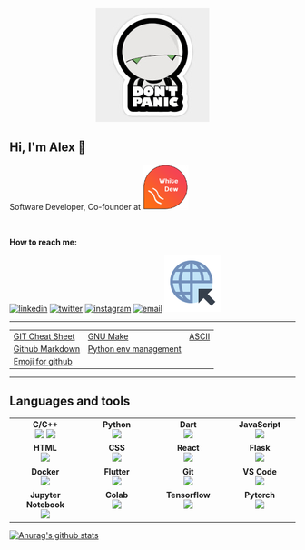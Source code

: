 <p align="center">
  <img src="https://github.com/akovalyo/akovalyo/blob/master/panic_res.jpg">
</p>

## Hi, I'm Alex 👋

<p>Software Developer, Co-founder at <img src="https://github.com/akovalyo/akovalyo/blob/master/whitedew.png" width="80"></p>

&nbsp;

**How to reach me:**

[![linkedin][1.1]][1]
[![twitter][2.1]][2]
[![instagram][3.1]][3]
[![email][4.1]][4]
[![email][5.1]][5]

[1.1]: https://img.icons8.com/plasticine/96/000000/linkedin.png
[2.1]: https://img.icons8.com/plasticine/100/000000/twitter.png
[3.1]: https://img.icons8.com/plasticine/100/000000/instagram-new.png
[4.1]: https://img.icons8.com/plasticine/100/000000/gmail.png
[5.1]: https://github.com/akovalyo/akovalyo/blob/master/web.png

[1]: https://www.linkedin.com/in/alexandrkovalyov/
[2]: https://twitter.com/al_kovalyov
[3]: https://www.instagram.com/akovalyo/
[4]: mailto:al.kovalyov@gmail.com
[5]: https://alexkovalyov.com/

___

||||
|---|---|---|
|[GIT Cheat Sheet](https://alexkovalyov.com/2020/08/21/git_cheatsheet/)|[GNU Make](https://www.gnu.org/software/make/manual/make.html)|[ASCII](https://theasciicode.com.ar/)|
|[Github Markdown](https://alexkovalyov.com/2020/09/18/github_markdown/)|[Python env management](https://alexkovalyov.com/#2021-01-26-python)||
|[Emoji for github](https://github.com/ikatyang/emoji-cheat-sheet/blob/master/README.md)|||



___

## Languages and tools

<table>
  <tbody>
    <tr valign="top">
      <td width="25%" align="center">
        <span><b>C/C++</b></span><br>
        <img height="54px" src="https://cdn.svgporn.com/logos/c.svg">
        <img height="54px" src="https://cdn.svgporn.com/logos/c-plusplus.svg">
      </td>
      <td width="25%" align="center">
        <span><b>Python</b></span><br>
        <img height="64px" src="https://cdn.svgporn.com/logos/python.svg">
      </td>
      <td width="25%" align="center">
        <span><b>Dart</b></span><br>
        <img height="64px" src="https://cdn.svgporn.com/logos/dart.svg">
      </td>
      <td width="25%" align="center">
        <span><b>JavaScript</b></span><br>
        <img height="64px" src="https://cdn.svgporn.com/logos/javascript.svg">
      </td>
    </tr>
    <tr valign="top">
      <td width="25%" align="center">
        <span><b>HTML</b></span><br>
        <img height="64px" src="https://cdn.svgporn.com/logos/html-5.svg">
      </td>
      <td width="25%" align="center">
        <span><b>CSS</b></span><br>
        <img height="64px" src="https://cdn.svgporn.com/logos/css-3.svg">
      </td>
      <td width="25%" align="center">
        <span><b>React</b></span><br>
        <img height="64px" src="https://cdn.svgporn.com/logos/react.svg">
      </td>
      <td width="25%" align="center">
        <span><b>Flask</b></span><br>
        <img height="64px" src="https://cdn.svgporn.com/logos/flask.svg">
      </td>
    </tr>
    <tr valign="top">
      <td width="25%" align="center">
        <span><b>Docker</b></span><br>
        <img height="64px" src="https://cdn.svgporn.com/logos/docker-icon.svg">
      </td>
      <td width="25%" align="center">
        <span><b>Flutter</b></span><br>
        <img height="64px" src="https://cdn.svgporn.com/logos/flutter.svg">
      </td>
      <td width="25%" align="center">
        <span><b>Git</b></span><br>
        <img height="64px" src="https://cdn.svgporn.com/logos/git-icon.svg">
      </td>
      <td width="25%" align="center">
        <span><b>VS Code</b></span><br>
        <img height="64px" src="https://cdn.svgporn.com/logos/visual-studio-code.svg">
      </td>
    </tr>
    <tr valign="top">
      <td width="25%" align="center">
        <span><b>Jupyter Notebook</b></span><br>
        <img height="64px" src="https://cdn.svgporn.com/logos/jupyter.svg">
      </td>
      <td width="25%" align="center">
        <span><b>Colab</b></span><br>
        <img height="64px" src="https://colab.research.google.com/img/colab_favicon_256px.png">
      <td width="25%" align="center">
        <span><b>Tensorflow</b></span><br>
        <img height="64px" src="https://cdn.svgporn.com/logos/tensorflow.svg">
      </td>
      <td width="25%" align="center">
        <span><b>Pytorch</b></span><br>
        <img height="64px" src="https://cdn.svgporn.com/logos/pytorch.svg">
      </td>
    </tr>
  </tbody>
</table>

[![Anurag's github stats](https://github-readme-stats.vercel.app/api?username=akovalyo&hide=issues&show_icons=true&theme=gruvbox&count_private=true&border_radius=10)](https://github.com/anuraghazra/github-readme-stats)

